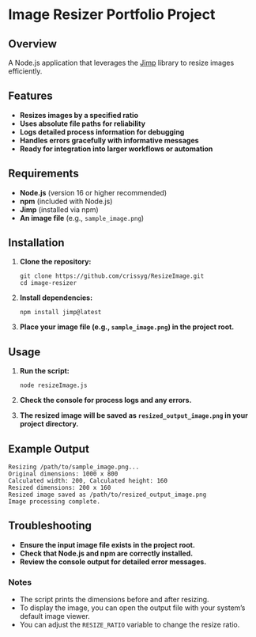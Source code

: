 # Image Resizer Portfolio Project

## Overview

A Node.js application that leverages the [Jimp](https://www.npmjs.com/package/jimp) library to resize images efficiently. 

## Features

- **Resizes images by a specified ratio**
- **Uses absolute file paths for reliability**
- **Logs detailed process information for debugging**
- **Handles errors gracefully with informative messages**
- **Ready for integration into larger workflows or automation**

## Requirements

- **Node.js** (version 16 or higher recommended)
- **npm** (included with Node.js)
- **Jimp** (installed via npm)
- **An image file** (e.g., `sample_image.png`)

## Installation

1. **Clone the repository:**

   ```
   git clone https://github.com/crissyg/ResizeImage.git
   cd image-resizer
   ```

2. **Install dependencies:**

   ```
   npm install jimp@latest
   ```

3. **Place your image file (e.g., `sample_image.png`) in the project root.**

## Usage

1. **Run the script:**

   ```
   node resizeImage.js
   ```

2. **Check the console for process logs and any errors.**

3. **The resized image will be saved as `resized_output_image.png` in your project directory.**

## Example Output

```
Resizing /path/to/sample_image.png...
Original dimensions: 1000 x 800
Calculated width: 200, Calculated height: 160
Resized dimensions: 200 x 160
Resized image saved as /path/to/resized_output_image.png
Image processing complete.
```

## Troubleshooting

- **Ensure the input image file exists in the project root.**
- **Check that Node.js and npm are correctly installed.**
- **Review the console output for detailed error messages.**

### Notes

- The script prints the dimensions before and after resizing.
- To display the image, you can open the output file with your system’s default image viewer.
- You can adjust the `RESIZE_RATIO` variable to change the resize ratio.

